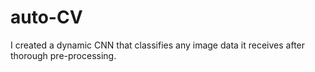 # auto-CV

I created a dynamic CNN that classifies any image data it receives after thorough pre-processing.
